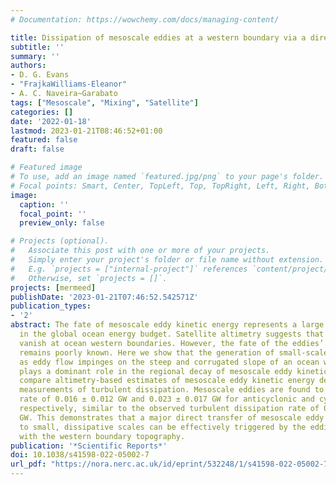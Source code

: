 ```yaml
---
# Documentation: https://wowchemy.com/docs/managing-content/

title: Dissipation of mesoscale eddies at a western boundary via a direct energy cascade
subtitle: ''
summary: ''
authors:
- D. G. Evans
- "FrajkaWilliams-Eleanor"
- A. C. Naveira~Garabato
tags: ["Mesoscale", "Mixing", "Satellite"]
categories: []
date: '2022-01-18'
lastmod: 2023-01-21T08:46:52+01:00
featured: false
draft: false

# Featured image
# To use, add an image named `featured.jpg/png` to your page's folder.
# Focal points: Smart, Center, TopLeft, Top, TopRight, Left, Right, BottomLeft, Bottom, BottomRight.
image:
  caption: ''
  focal_point: ''
  preview_only: false

# Projects (optional).
#   Associate this post with one or more of your projects.
#   Simply enter your project's folder or file name without extension.
#   E.g. `projects = ["internal-project"]` references `content/project/deep-learning/index.md`.
#   Otherwise, set `projects = []`.
projects: [mermeed]
publishDate: '2023-01-21T07:46:52.542571Z'
publication_types:
- '2'
abstract: The fate of mesoscale eddy kinetic energy represents a large source of uncertainty
  in the global ocean energy budget. Satellite altimetry suggests that mesoscale eddies
  vanish at ocean western boundaries. However, the fate of the eddies’ kinetic energy
  remains poorly known. Here we show that the generation of small-scale turbulence
  as eddy flow impinges on the steep and corrugated slope of an ocean western boundary
  plays a dominant role in the regional decay of mesoscale eddy kinetic energy. We
  compare altimetry-based estimates of mesoscale eddy kinetic energy decline with
  measurements of turbulent dissipation. Mesoscale eddies are found to decay at a
  rate of 0.016 ± 0.012 GW and 0.023 ± 0.017 GW for anticyclonic and cyclonic eddies,
  respectively, similar to the observed turbulent dissipation rate of 0.020 ± 0.011
  GW. This demonstrates that a major direct transfer of mesoscale eddy kinetic energy
  to small, dissipative scales can be effectively triggered by the eddies’ interaction
  with the western boundary topography.
publication: '*Scientific Reports*'
doi: 10.1038/s41598-022-05002-7
url_pdf: "https://nora.nerc.ac.uk/id/eprint/532248/1/s41598-022-05002-7.pdf"
---
```

